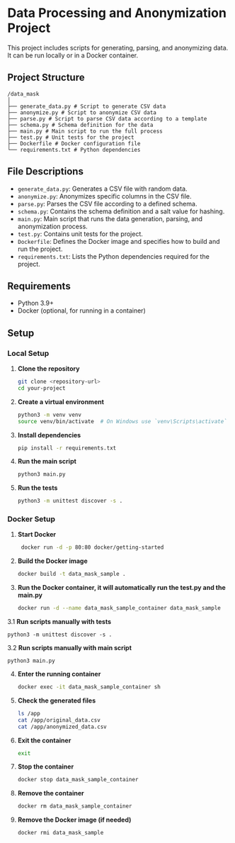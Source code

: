 # Data Processing and Anonymization Project

This project includes scripts for generating, parsing, and anonymizing data. It can be run locally or in a Docker container.

## Project Structure

```tree
/data_mask
│
├── generate_data.py # Script to generate CSV data
├── anonymize.py # Script to anonymize CSV data
├── parse.py # Script to parse CSV data according to a template
├── schema.py # Schema definition for the data
├── main.py # Main script to run the full process
├── test.py # Unit tests for the project
├── Dockerfile # Docker configuration file
└── requirements.txt # Python dependencies
```

## File Descriptions

- `generate_data.py`: Generates a CSV file with random data.
- `anonymize.py`: Anonymizes specific columns in the CSV file.
- `parse.py`: Parses the CSV file according to a defined schema.
- `schema.py`: Contains the schema definition and a salt value for hashing.
- `main.py`: Main script that runs the data generation, parsing, and anonymization process.
- `test.py`: Contains unit tests for the project.
- `Dockerfile`: Defines the Docker image and specifies how to build and run the project.
- `requirements.txt`: Lists the Python dependencies required for the project.

## Requirements

- Python 3.9+
- Docker (optional, for running in a container)

## Setup

### Local Setup

1. **Clone the repository**

    ```sh
    git clone <repository-url>
    cd your-project
    ```

2. **Create a virtual environment**

    ```sh
    python3 -m venv venv
    source venv/bin/activate  # On Windows use `venv\Scripts\activate`
    ```

3. **Install dependencies**

    ```sh
    pip install -r requirements.txt
    ```

4. **Run the main script**

    ```sh
    python3 main.py
    ```

5. **Run the tests**

    ```sh
    python3 -m unittest discover -s .
    ```

### Docker Setup
1. **Start Docker**
   ```sh
    docker run -d -p 80:80 docker/getting-started
    ```
2. **Build the Docker image**

    ```sh
    docker build -t data_mask_sample .
    ```

3. **Run the Docker container, it will automatically run the test.py and the main.py**

    ```sh
    docker run -d --name data_mask_sample_container data_mask_sample
    ```

3.1 **Run scripts manually with tests**

    python3 -m unittest discover -s .

3.2 **Run scripts manually with main script**

    python3 main.py

4. **Enter the running container**

    ```sh
    docker exec -it data_mask_sample_container sh
    ```

5. **Check the generated files**

    ```sh
    ls /app
    cat /app/original_data.csv 
    cat /app/anonymized_data.csv 
    ```

6. **Exit the container**

    ```sh
    exit
    ```

7. **Stop the container**

    ```sh
    docker stop data_mask_sample_container
    ```

8. **Remove the container**

    ```sh
    docker rm data_mask_sample_container
    ```

9. **Remove the Docker image (if needed)**

    ```sh
    docker rmi data_mask_sample
    ```
